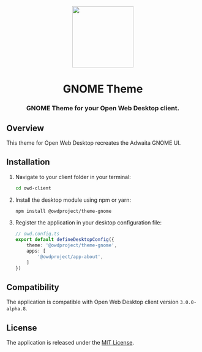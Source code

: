 <p align="center">
  <img width="160" height="160" src="https://avatars.githubusercontent.com/u/65117737?s=160&v=4" />
</p>
<h1 align="center">GNOME Theme</h1>
<h3 align="center">
  GNOME Theme for your Open Web Desktop client.
</h3>

## Overview

This theme for Open Web Desktop recreates the Adwaita GNOME UI.

## Installation

1.  Navigate to your client folder in your terminal:

    ```bash
    cd owd-client
    ```

2.  Install the desktop module using npm or yarn:

    ```bash
    npm install @owdproject/theme-gnome
    ```

3.  Register the application in your desktop configuration file:

    ```typescript
    // owd.config.ts
    export default defineDesktopConfig({
        theme: '@owdproject/theme-gnome',
        apps: [
            '@owdproject/app-about',
        ]
    })
    ```

## Compatibility

The application is compatible with Open Web Desktop client version `3.0.0-alpha.8`.

## License

The application is released under the [MIT License](LICENSE).